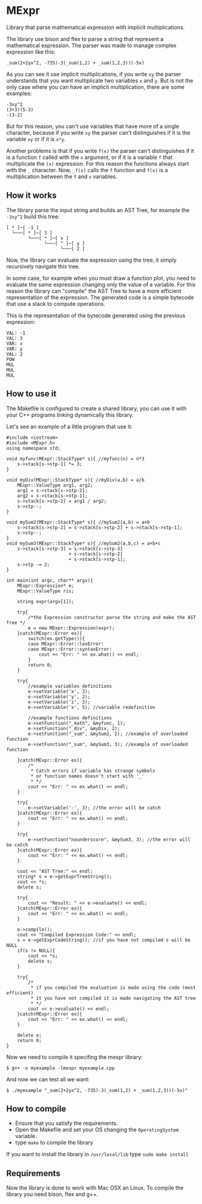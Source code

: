 MExpr
=====

Library that parse mathematical expression with implicit multiplications.

The library use bison and flex to parse a string that represent a mathematical expression. The parser was made to manage complex expression like this:

	_sum(2+2yx^2, -735)-3(_sum(1,2) + _sum(1,2,3))(-5x)
	
As you can see it use implicit multiplications, if you write `xy` the parser understands that you want multiplicate two variables `x` and `y`. But is not the only case where you can have an implicit multiplication, there are some examples:

	-3xy^2
	(3+3)(5-3)
	-(3-2)
	
But for this reason, you can't use variables that have more of a single character, because if you write `xy` the parser can't distinguishes if it is the variable `xy` or if it is `x*y`.

Another problems is that if you write `f(x)` the parser can't distinguishes if it is a function `f` called with the `x` argument, or if it is a variable `f` that multiplicate the `(x)` expression. For this reason the functions always start with the `_` character. Now, `_f(x)` calls the `f` function and `f(x)` is a multiplication between the `f` and `x` variables.

How it works
------------

The library parse the input string and builds an AST Tree, for example the `-3xy^2` build this tree:

	[ * ]─[ -1 ]
  	  └───[ * ]─[ 3 ]
      	    └───[ * ]─[ x ]
          	      └───[ ^ ]─[ y ]
              	        └───[ 2 ]

Now, the library can evaluate the expression using the tree, it simply recursively navigate this tree.

In some case, for example when you must draw a function plot, you need to evaluate the same expression changing only the value of a variable. For this reason the library can "compile" the AST Tree to have a more efficient representation of the expression. The generated code is a simple bytecode that use a stack to compute operations.

This is the representation of the bytecode generated using the previous expression:

	VAL: -1
	VAL: 3
	VAR: x
	VAR: y
	VAL: 2
	POW
	MUL
	MUL
	MUL

How to use it
-------------

The Makefile is configured to create a shared library, you can use it with your C++ programs linking dynamically this library.

Let's see an example of a little program that use it:

	#include <iostream>
	#include <MExpr.h>
	using namespace std;

	void myfunc(MExpr::StackType* s){ //myfunc(n) = n*3
		s->stack[s->stp-1] *= 3;
	}

	void myDiv(MExpr::StackType* s){ //myDiv(a,b) = a/b
		MExpr::ValueType arg1, arg2;
		arg1 = s->stack[s->stp-2];
		arg2 = s->stack[s->stp-1];
		s->stack[s->stp-2] = arg1 / arg2;
		s->stp--;
	}

	void mySum2(MExpr::StackType* s){ //mySum2(a,b) = a+b
		s->stack[s->stp-2] = s->stack[s->stp-2] + s->stack[s->stp-1];
		s->stp--;
	}
	void mySum3(MExpr::StackType* s){ //mySum2(a,b,c) = a+b+c
		s->stack[s->stp-3] = s->stack[s->stp-3]
		                   + s->stack[s->stp-2]
		                   + s->stack[s->stp-1];
		s->stp -= 2;
	}

	int main(int argc, char** argv){
		MExpr::Expression* e;
		MExpr::ValueType ris;

		string expr(argv[1]);

		try{
			/*the Expression constructor parse the string and make the AST Tree */
			e = new MExpr::Expression(expr);
		}catch(MExpr::Error ex){
			switch(ex.getType()){
			case MExpr::Error::lexError:
			case MExpr::Error::syntaxError:
				cout << "Err: " << ex.what() << endl;
			}
			return 0;
		}

		try{
			//example variables definitions
			e->setVariable('x', 3);
			e->setVariable('y', 2);
			e->setVariable('z', 3);
			e->setVariable('x', 5); //variable redefinition

			//example functions definitions
			e->setFunction("_math", &myfunc, 1);
			e->setFunction("_div", &myDiv, 2);
			e->setFunction("_sum", &mySum2, 2); //example of overloaded function
			e->setFunction("_sum", &mySum3, 3); //example of overloaded function

		}catch(MExpr::Error ex){
			/* 
			 * Catch errors if variable has strange symbols
			 * or function names doesn't start with '_' 
			 * */
			cout << "Err: " << ex.what() << endl;
		}

		try{
			e->setVariable('-', 3); //the error will be catch
		}catch(MExpr::Error ex){
			cout << "Err: " << ex.what() << endl;
		}

		try{
			e->setFunction("nounderscore", &mySum3, 3); //the error will be catch
		}catch(MExpr::Error ex){
			cout << "Err: " << ex.what() << endl;
		}

		cout << "AST Tree:" << endl;
		string* s = e->getExprTreeString();
		cout << *s;
		delete s;

		try{
			cout << "Result: " << e->evaluate() << endl;
		}catch(MExpr::Error ex){
			cout << "Err: " << ex.what() << endl;
		}

		e->compile();
		cout << "Compiled Expression Code:" << endl;
		s = e->getExprCodeString(); //if you have not compiled s will be NULL
		if(s != NULL){
			cout << *s;
			delete s;
		}

		try{
			/*
			 * if you compiled the evaluation is made using the code (most efficient)
			 * it you have not compiled it is made navigating the AST tree
			 * */
			cout << e->evaluate() << endl;
		}catch(MExpr::Error ex){
			cout << "Err: " << ex.what() << endl;
		}

		delete e;
	    return 0;
	}


Now we need to compile it specifing the mexpr library:

	$ g++ -o myexample -lmexpr myexample.cpp
	
And now we can test all we want:

	$ ./myexample "_sum(2+2yx^2, -735)-3(_sum(1,2) + _sum(1,2,3))(-5x)"


How to compile
--------------

 - Ensure that you satisfy the requirements.
 - Open the Makefile and set your OS changing the `OperatingSystem` variable.
 - type `make` to compile the library

 If you want to install the library in `/usr/local/lib` type `sudo make install`
 

Requirements
------------

Now the library is done to work with Mac OSX an Linux.
To compile the library you need bison, flex and g++.